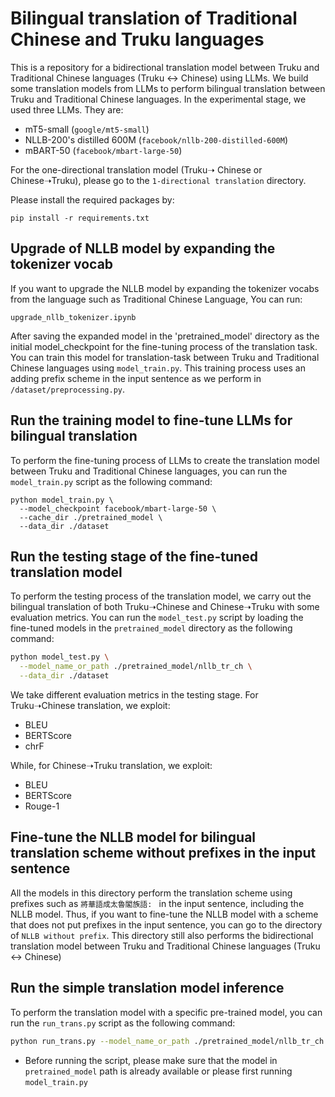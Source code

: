 # Bilingual translation of Traditional Chinese and Truku languages
This is a repository for a bidirectional translation model between Truku and Traditional Chinese languages (Truku ↔ Chinese) using LLMs. We build some translation models from LLMs to perform bilingual translation between Truku and Traditional Chinese languages. In the experimental stage, we used three LLMs. They are:
* mT5-small (`google/mt5-small`)
* NLLB-200's distilled 600M (`facebook/nllb-200-distilled-600M`)
* mBART-50 (`facebook/mbart-large-50`)

For the one-directional translation model (Truku➝ Chinese or Chinese➝Truku), please go to the `1-directional translation` directory.

Please install the required packages by:
```
pip install -r requirements.txt
```
## Upgrade of NLLB model by expanding the tokenizer vocab
If you want to upgrade the NLLB model by expanding the tokenizer vocabs from the language such as Traditional Chinese Language, You can run:
```
upgrade_nllb_tokenizer.ipynb
```
After saving the expanded model in the 'pretrained_model' directory as the initial model_checkpoint for the fine-tuning process of the translation task. You can train this model for translation-task between Truku and Traditional Chinese languages using `model_train.py`.
This training process uses an adding prefix scheme in the input sentence as we perform in `/dataset/preprocessing.py`.
## Run the training model to fine-tune LLMs for bilingual translation
To perform the fine-tuning process of LLMs to create the translation model between Truku and Traditional Chinese languages, you can run the `model_train.py` script as the following command:
```bashmodel_train
python model_train.py \
  --model_checkpoint facebook/mbart-large-50 \
  --cache_dir ./pretrained_model \
  --data_dir ./dataset
```
## Run the testing stage of the fine-tuned translation model
To perform the testing process of the translation model, we carry out the bilingual translation of both Truku➝Chinese and Chinese➝Truku with some evaluation metrics. You can run the `model_test.py` script by loading the fine-tuned models in the `pretrained_model` directory as the following command:
```bash
python model_test.py \
  --model_name_or_path ./pretrained_model/nllb_tr_ch \
  --data_dir ./dataset
```
We take different evaluation metrics in the testing stage. For Truku➝Chinese translation, we exploit:
* BLEU
* BERTScore
* chrF

While, for Chinese➝Truku translation, we exploit:
* BLEU
* BERTScore
* Rouge-1
## Fine-tune the NLLB model for bilingual translation scheme without prefixes in the input sentence
All the models in this directory perform the translation scheme using prefixes such as `將華語成太魯閣族語: ` in the input sentence, including the NLLB model. 
Thus, if you want to fine-tune the NLLB model with a scheme that does not put prefixes in the input sentence, you can go to the directory of `NLLB without prefix`. This directory still also performs the bidirectional translation model between Truku and Traditional Chinese languages (Truku ↔ Chinese)

## Run the simple translation model inference
To perform the translation model with a specific pre-trained model, you can run the `run_trans.py` script as the following command:
```bash
python run_trans.py --model_name_or_path ./pretrained_model/nllb_tr_ch
```
* Before running the script, please make sure that the model in `pretrained_model` path is already available or please first running `model_train.py`
